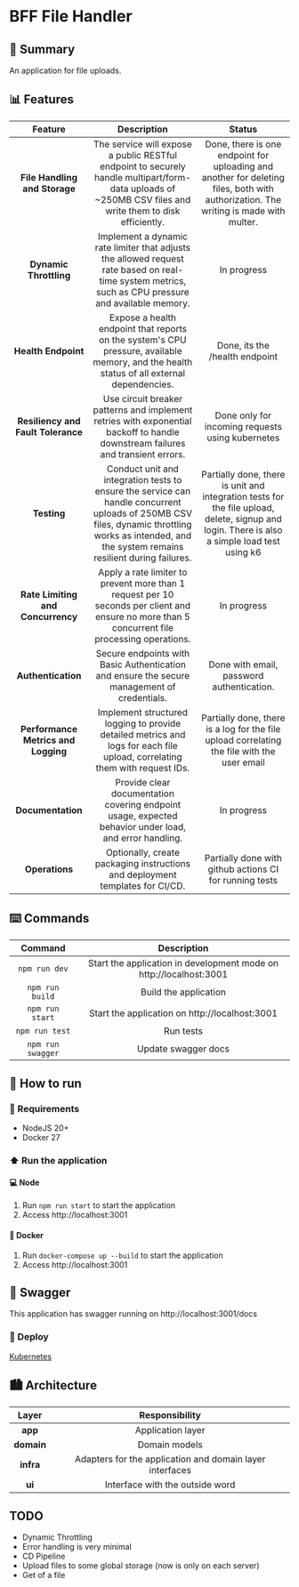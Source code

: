 # BFF File Handler
## 🎯 Summary
<p align="justify">
An application for file uploads.
</p>

## 📊 Features
| Feature | Description | Status |
| :-: | :-: | :-: |
| **File Handling and Storage** | The service will expose a public RESTful endpoint to securely handle multipart/form-data uploads of ~250MB CSV files and write them to disk efficiently. | Done, there is one endpoint for uploading and another for deleting files, both with authorization. The writing is made with multer. |
| **Dynamic Throttling** | Implement a dynamic rate limiter that adjusts the allowed request rate based on real-time system metrics, such as CPU pressure and available memory. | In progress |
| **Health Endpoint** | Expose a health endpoint that reports on the system's CPU pressure, available memory, and the health status of all external dependencies. | Done, its the /health endpoint |
| **Resiliency and Fault Tolerance** | Use circuit breaker patterns and implement retries with exponential backoff to handle downstream failures and transient errors. | Done only for incoming requests using kubernetes |
| **Testing** | Conduct unit and integration tests to ensure the service can handle concurrent uploads of 250MB CSV files, dynamic throttling works as intended, and the system remains resilient during failures. | Partially done, there is unit and integration tests for the file upload, delete, signup and login. There is also a simple load test using k6 |
| **Rate Limiting and Concurrency** | Apply a rate limiter to prevent more than 1 request per 10 seconds per client and ensure no more than 5 concurrent file processing operations. | In progress |
| **Authentication** | Secure endpoints with Basic Authentication and ensure the secure management of credentials. | Done with email, password authentication. |
| **Performance Metrics and Logging** | Implement structured logging to provide detailed metrics and logs for each file upload, correlating them with request IDs. | Partially done, there is a log for the file upload correlating the file with the user email |
| **Documentation** | Provide clear documentation covering endpoint usage, expected behavior under load, and error handling. | In progress |
| **Operations** | Optionally, create packaging instructions and deployment templates for CI/CD. | Partially done with github actions CI for running tests |

## ⌨️ Commands
| Command | Description |
| :-: | :-: |
| `npm run dev` | Start the application in development mode on http://localhost:3001 |
| `npm run build` | Build the application |
| `npm run start` | Start the application on http://localhost:3001 |
| `npm run test` | Run tests |
| `npm run swagger` | Update swagger docs |

## 🚀 How to run

### 📝 Requirements
- NodeJS 20+
- Docker 27

### ⬆️ Run the application

#### 💻 Node

1. Run `npm run start` to start the application
2. Access http://localhost:3001

#### 🐳 Docker

1. Run `docker-compose up --build` to start the application
2. Access http://localhost:3001

## 📄 Swagger
This application has swagger running on http://localhost:3001/docs

### 🚀 Deploy

[Kubernetes](kubernetes/README.md)

## 🏙️ Architecture

| Layer | Responsibility |
| :-: | :-:|
| __app__ | Application layer |
| __domain__ | Domain models |
| __infra__ | Adapters for the application and domain layer interfaces |
| __ui__ | Interface with the outside word |

## TODO

- Dynamic Throttling
- Error handling is very minimal
- CD Pipeline
- Upload files to some global storage (now is only on each server)
- Get of a file
